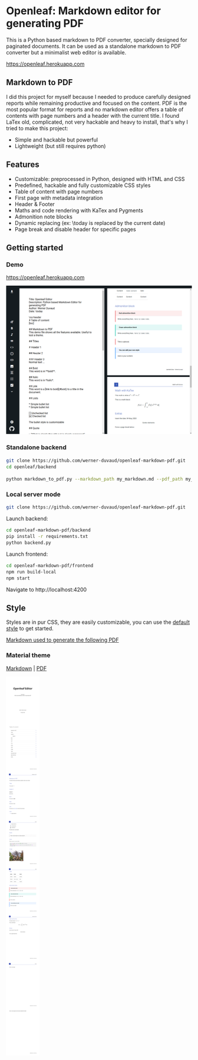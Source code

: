 # Openleaf: Markdown editor for generating PDF
This is a Python based markdown to PDF converter, specially designed for paginated documents.
It can be used as a standalone markdown to PDF converter but a minimalist web editor is available.

https://openleaf.herokuapp.com

## Markdown to PDF

I did this project for myself because I needed to produce carefully designed reports while remaining productive and focused on the content.
PDF is the most popular format for reports and no markdown editor offers a table of contents with page numbers and a header with the current title.
I found LaTex old, complicated, not very hackable and heavy to install, that's why I tried to make this project:
- Simple and hackable but powerful
- Lightweight (but still requires python)

## Features

* Customizable: preprocessed in Python, designed with HTML and CSS
* Predefined, hackable and fully customizable CSS styles
* Table of content with page numbers
* First page with metadata integration
* Header & Footer
* Maths and code rendering with KaTex and Pygments
* Admonition note blocks
* Dynamic replacing (ex: \today is replaced by the current date)
* Page break and disable header for specific pages

## Getting started

### Demo

https://openleaf.herokuapp.com

![website-preview](https://github.com/werner-duvaud/openleaf-markdown-pdf/blob/master/docs/website-preview.png)

### Standalone backend

```bash
git clone https://github.com/werner-duvaud/openleaf-markdown-pdf.git
cd openleaf/backend

python markdown_to_pdf.py --markdown_path my_markdown.md --pdf_path my_pdf.pdf
```

### Local server mode

```bash
git clone https://github.com/werner-duvaud/openleaf-markdown-pdf.git
```

Launch backend:
```bash
cd openleaf-markdown-pdf/backend
pip install -r requirements.txt
python backend.py
```

Launch frontend:
```bash
cd openleaf-markdown-pdf/frontend
npm run build-local
npm start
```

Navigate to http://localhost:4200

## Style

Styles are in pur CSS, they are easily customizable, you can use the [default style](https://github.com/werner-duvaud/openleaf-markdown-pdf/blob/master/backend/default-style.css) to get started.

[Markdown used to generate the following PDF](https://github.com/werner-duvaud/openleaf-markdown-pdf/blob/master/docs/demo.md)

### Material theme

[Markdown](https://github.com/werner-duvaud/openleaf-markdown-pdf/blob/master/docs/demo.md) | [PDF](https://github.com/werner-duvaud/openleaf-markdown-pdf/blob/master/docs/material.pdf)

![material-style](https://github.com/werner-duvaud/openleaf-markdown-pdf/blob/master/docs/material.png)
